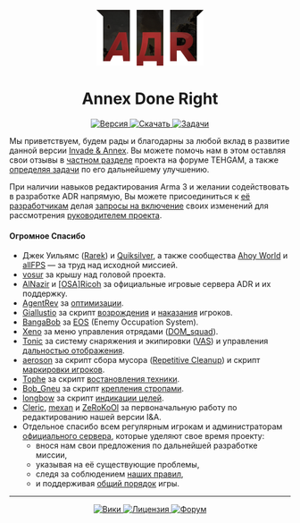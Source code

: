 <p align="center">
  <a href="https://github.com/TEHGAM/ADR">
    <img src="https://raw.githubusercontent.com/Tourorist/TPS/master/rw2/adr-logo-03.png"
         width="192"
         alt="Annex Done Right" />
  </a>
</p>
<h1 align="center">Annex Done Right</h1>
<p align="center">
  <a href="https://github.com/TEHGAM/ADR/wiki/ADR:-История">
    <img src="http://img.shields.io/badge/Версия-3.4.5-blue.svg?style=flat"
         alt="Версия" />
  </a>
  <a href="https://github.com/TEHGAM/ADR/raw/master/Annex_Done_Right.Altis.pbo">
    <img src="http://img.shields.io/badge/Скачать-1.13_МБ-green.svg?style=flat"
         alt="Скачать" />
  </a>
  <a href="https://github.com/TEHGAM/ADR/issues">
    <img src="http://img.shields.io/github/issues-raw/TEHGAM/ADR.svg?label=Задачи&style=flat"
         alt="Задачи" />
  </a>
</p>
<p>
  Мы приветствуем, будем рады и благодарны за любой вклад в развитие данной версии <a href="https://bitbucket.org/ahoyworld/aw-i-a-2">Invade &amp; Annex</a>. Вы можете помочь нам в этом оставляя свои отзывы в <a href="http://www.tehgam.com/viewforum.php?f=36">частном разделе</a> проекта на форуме TEHGAM, а также <a href="https://github.com/TEHGAM/ADR/issues">определяя задачи</a> по его дальнейшему улучшению.
</p>
<p>
  При наличии навыков редактирования Arma 3 и желании содействовать в разработке ADR напрямую, Вы можете присоединиться к <a href="https://github.com/TEHGAM/ADR/graphs/contributors">её разработчикам</a> делая <a href="https://github.com/TEHGAM/ADR/pulls?q=is%3Apr+is%3Aclosed">запросы на включение</a> своих изменений для рассмотрения <a href="https://github.com/tym32167">руководителем проекта</a>.
</p>
<h4>Огромное Спасибо</h4>
<ul>
  <li>
    Джек Уильямс (<a href="https://bitbucket.org/Rarek">Rarek</a>) и <a href="http://forums.bistudio.com/member.php?111918-MDCCLXXVI">Quiksilver</a>, а также сообщества <a href="http://www.ahoyworld.co.uk/">Ahoy World</a> и <a href="http://allfps.com.au/">allFPS</a> — за труд над исходной миссией.
  </li>
  <li>
    <a href="https://github.com/vosur">vosur</a> за крышу над головой проекта.
  </li>
  <li>
    <a href="https://github.com/AlNazir">AlNazir</a> и <a href="http://www.tehgam.com/memberlist.php?mode=viewprofile&u=63">[OSA]Ricoh</a> за официальные игровые сервера ADR и их поддержку.
  </li>
  <li>
    <a href="https://github.com/AgentRev">AgentRev</a> за <a href="https://github.com/TEHGAM/ADR/blob/master/Annex_Done_Right.Altis/scripts/fpsFix/vehicleManager.sqf">оптимизации</a>.
  </li>
  <li>
    <a href="http://www.giallustio.altervista.org/">Giallustio</a> за скрипт <a href="http://www.armaholic.com/page.php?id=18955">возрождения</a> и <a href="http://www.armaholic.com/page.php?id=19099">наказания</a> игроков.
  </li>
  <li>
    <a href="http://forums.bistudio.com/member.php?91717-BangaBob">BangaBob</a> за <a href="http://www.armaholic.com/page.php?id=20262">EOS</a> (Enemy Occupation System).
  </li>
  <li>
    <a href="http://dev.withsix.com/users/22">Xeno</a> за меню управления отрядами (<a href="https://github.com/TEHGAM/ADR/blob/master/Annex_Done_Right.Altis/scripts/DOM_squad">DOM_squad</a>).
  </li>
  <li>
    <a href="http://forums.bistudio.com/member.php?75622-Tonic-_-">Tonic</a> за систему снаряжения и экипировки (<a href="http://www.armaholic.com/page.php?id=19134">VAS</a>) и управления <a href="http://www.armaholic.com/page.php?id=19751">дальностью отображения</a>.
  </li>
  <li>
    <a href="https://github.com/aeroson">aeroson</a> за скрипт сбора мусора (<a href="https://github.com/aeroson/a3-misc/blob/master/repetitive_cleanup.sqf">Repetitive Cleanup</a>) и скрипт <a href="https://github.com/aeroson/a3-misc/blob/master/player_markers.sqf">маркировки игроков</a>.
  </li>
  <li>
    <a href="http://meadows.se/">Tophe</a> за скрипт <a href="http://www.armaholic.com/page.php?id=6080">востановления техники</a>.
  </li>
  <li>
    <a href="http://gneu.org/">Bob_Gneu</a> за скрипт <a href="http://www.armaholic.com/page.php?id=20530">крепления стропами</a>.
  </li>
  <li>
    <a href="https://github.com/ussrlongbow/">longbow</a> за скрипт <a href="http://www.armaholic.com/page.php?id=27039">индикации целей</a>.
  </li>
  <li>
    <a href="http://www.tehgam.com/memberlist.php?mode=viewprofile&u=159">Cleric</a>, <a href="http://www.tehgam.com/memberlist.php?mode=viewprofile&u=2">mexan</a> и <a href="https://github.com/ZeRoKoOl13">ZeRoKoOl</a> за первоначальную работу по редактированию нашей версии I&amp;A.
  </li>
  <li>
    Отдельное спасибо всем регулярным игрокам и администраторам <a href="https://github.com/TEHGAM/ADR/wiki/T2: Сводка">официального сервера</a>, которые уделяют свое время проекту:
    <ul>
      <li>внося нам свои предложения по дальнейшей разработке миссии,</li>
      <li>указывая на её существующие проблемы,</li>
      <li>следя за соблюдением <a href="https://github.com/TEHGAM/ADR/wiki/Правила">наших правил</a>,</li>
      <li>и поддерживая <a href="http://tehgam.com/viewtopic.php?f=11&t=6">общий порядок</a> игры.</li>
    </ul>
  </li>
</ul>
<hr />
<p align="center">
  <a href="https://github.com/TEHGAM/ADR/wiki">
    <img src="https://img.shields.io/badge/ADR-Вики-orange.svg?style=flat"
         alt="Вики" />
  </a>
  <a href="https://github.com/TEHGAM/ADR/blob/master/LICENSE">
    <img src="http://img.shields.io/badge/Лицензия-MIT-red.svg?style=flat"
         alt="Лицензия" />
  </a>
  <a href="http://www.tehgam.com/viewforum.php?f=36">
    <img src="https://img.shields.io/badge/TEHGAM-Форум-lightgrey.svg?style=flat"
         alt="Форум" />
  </a>
  </p>
